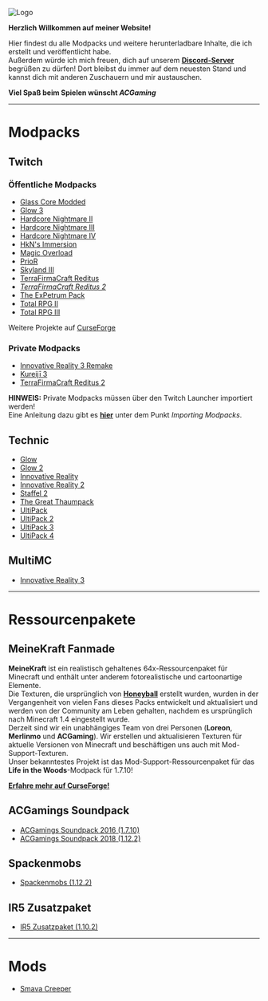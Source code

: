 ![Logo](https://img.webme.com/pic/a/acgamings-modpacks/ACGaming_1_klein.png)

**Herzlich Willkommen auf meiner Website!**

Hier findest du alle Modpacks und weitere herunterladbare Inhalte, die ich erstellt und veröffentlicht habe.  
Außerdem würde ich mich freuen, dich auf unserem **[Discord-Server](https://discordapp.com/invite/qVmBXAM)** begrüßen zu dürfen! Dort bleibst du immer auf dem neuesten Stand und kannst dich mit anderen Zuschauern und mir austauschen.

**Viel Spaß beim Spielen wünscht *ACGaming***

---

# Modpacks

## Twitch

### Öffentliche Modpacks

* [Glass Core Modded](https://www.curseforge.com/minecraft/modpacks/glass-core-modded)
* [Glow 3](https://www.curseforge.com/minecraft/modpacks/glow-3)
* [Hardcore Nightmare II](https://www.curseforge.com/minecraft/modpacks/hardcore-nightmare-ii)
* [Hardcore Nightmare III](https://www.curseforge.com/minecraft/modpacks/hardcore-nightmare-iii)
* [Hardcore Nightmare IV](https://www.curseforge.com/minecraft/modpacks/hardcore-nightmare-iv)
* [HkN's Immersion](https://www.curseforge.com/minecraft/modpacks/hkns-immersion)
* [Magic Overload](https://www.curseforge.com/minecraft/modpacks/magic-overload)
* [PrioR](https://www.curseforge.com/minecraft/modpacks/prior)
* [Skyland III](https://www.curseforge.com/minecraft/modpacks/skyland-iii)
* [TerraFirmaCraft Reditus](https://www.curseforge.com/minecraft/modpacks/terrafirmacraft-reditus)
* *[TerraFirmaCraft Reditus 2](https://www.curseforge.com/minecraft/modpacks/terrafirmacraft-reditus-2)*
* [The ExPetrum Pack](https://www.curseforge.com/minecraft/modpacks/tepp)
* [Total RPG II](https://www.curseforge.com/minecraft/modpacks/total-rpg-ii)
* [Total RPG III](https://www.curseforge.com/minecraft/modpacks/total-rpg-iii)

Weitere Projekte auf [CurseForge](https://www.curseforge.com/members/acgaming56/projects)

### Private Modpacks

* [Innovative Reality 3 Remake](https://drive.google.com/uc?export=download&id=1mJm35lPJ7caKMC-OPEwjNYy55qQzIS7i1jauIZnoGRuG96x5qHLNxS4gxZmBtC6iT)
* [Kureijī 3](https://drive.google.com/uc?export=download&id=1mJm35lPJ7caKMC-OPEwjNYy55qQzIS7i1c-NyaoE5JNhXFy7FEiHp4NTEAzWvqx5p)
* [TerraFirmaCraft Reditus 2](https://drive.google.com/uc?export=download&id=1mJm35lPJ7caKMC-OPEwjNYy55qQzIS7i1rhHwEoSaY2BaAznoKvB1i9l-2hJhCLVL)

**HINWEIS:**
Private Modpacks müssen über den Twitch Launcher importiert werden!  
Eine Anleitung dazu gibt es **[hier](https://help.twitch.tv/s/article/guide-to-modpacks?language=de%29#Import)** unter dem Punkt *Importing Modpacks*.

## Technic

* [Glow](http://www.technicpack.net/modpack/mcglowpackacg.579063)
* [Glow 2](http://www.technicpack.net/modpack/glow2.825284)
* [Innovative Reality](http://www.technicpack.net/modpack/innovative-reality.499724)
* [Innovative Reality 2](http://www.technicpack.net/modpack/ir2-acg-1710.559721)
* [Staffel 2](http://www.technicpack.net/modpack/staffel-2.826985)
* [The Great Thaumpack](http://www.technicpack.net/modpack/the-great-thaumpack.889949)
* [UltiPack](http://www.technicpack.net/modpack/acgamings-ultipack.201744)
* [UltiPack 2](http://www.technicpack.net/modpack/acgamings-ultipack-2.793014)
* [UltiPack 3](http://www.technicpack.net/modpack/acgamings-ultipack-3.1016364)
* [UltiPack 4](http://www.technicpack.net/modpack/acgamings-ultipack-4.1445188)

## MultiMC

* [Innovative Reality 3](http://www.dropbox.com/s/tqltbjnqzayhmnk/InnovativeReality3_v108.zip?dl=1)

---

# Ressourcenpakete

## MeineKraft Fanmade

**MeineKraft** ist ein realistisch gehaltenes 64x-Ressourcenpaket für Minecraft und enthält unter anderem fotorealistische und cartoonartige Elemente.  
Die Texturen, die ursprünglich von **[Honeyball](https://www.youtube.com/user/HoneyballLP)** erstellt wurden, wurden in der Vergangenheit von vielen Fans dieses Packs entwickelt und aktualisiert und werden von der Community am Leben gehalten, nachdem es ursprünglich nach Minecraft 1.4 eingestellt wurde.  
Derzeit sind wir ein unabhängiges Team von drei Personen (**Loreon**, **Merlinmo** und **ACGaming**). Wir erstellen und aktualisieren Texturen für aktuelle Versionen von Minecraft und beschäftigen uns auch mit Mod-Support-Texturen.  
Unser bekanntestes Projekt ist das Mod-Support-Ressourcenpaket für das **Life in the Woods**-Modpack für 1.7.10!

**[Erfahre mehr auf CurseForge!](https://www.curseforge.com/minecraft/texture-packs/meinekraft-fanmade)**

## ACGamings Soundpack

* [ACGamings Soundpack 2016 (1.7.10)](https://www.dropbox.com/s/ld6vlxxbkj7u583/ACGamings%20Soundpack%202016%20v1.1.zip?dl=1)
* [ACGamings Soundpack 2018 (1.12.2)](https://drive.google.com/uc?export=download&id=1mJm35lPJ7caKMC-OPEwjNYy55qQzIS7i)

## Spackenmobs

* [Spackenmobs (1.12.2)](https://drive.google.com/uc?export=download&id=1e0bsfmRlO66Ft8qjBLYI0VI5snu-zBqe)

## IR5 Zusatzpaket
* [IR5 Zusatzpaket (1.10.2)](https://drive.google.com/uc?export=download&id=1tcuLMzvjlR7MeX8YpjJsCXngk1B1saNM)

---

# Mods

* [Smava Creeper](https://drive.google.com/uc?export=download&id=1VMSnVcvgHNV--2UvuxpK_-X2zVgUiWPg)